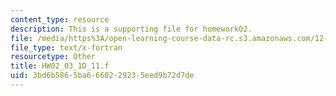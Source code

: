 ```yaml
---
content_type: resource
description: This is a supporting file for homework02.
file: /media/https%3A/open-learning-course-data-rc.s3.amazonaws.com/12-010-computational-methods-of-scientific-programming-fall-2011/3bd6b5865ba6660229235eed9b72d7de_HW02_03_1D_11.f
file_type: text/x-fortran
resourcetype: Other
title: HW02_03_1D_11.f
uid: 3bd6b586-5ba6-6602-2923-5eed9b72d7de
---
```

